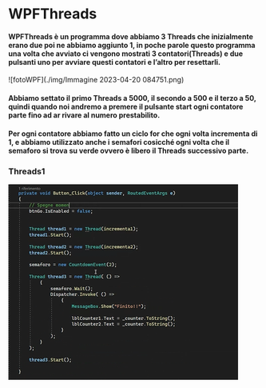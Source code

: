 # WPFThreads

#### WPFThreads è un programma dove abbiamo 3 Threads che inizialmente erano due poi ne abbiamo aggiunto 1, in poche parole questo programma una volta che avviato ci vengono mostrati 3 contatori(Threads) e due pulsanti uno per avviare questi contatori e l’altro per resettarli.

![fotoWPF](./img/Immagine 2023-04-20 084751.png)

#### Abbiamo settato il primo Threads a 5000, il secondo a 500 e il terzo a 50, quindi quando noi andremo a premere il pulsante start ogni contatore parte fino ad ar  rivare al numero prestabilito.
#### Per ogni contatore abbiamo fatto un ciclo for che ogni volta incrementa di 1, e abbiamo utilizzato anche i semafori cosicché ogni volta che il semaforo si trova su  verde ovvero è libero il Threads successivo parte.

### Threads1

![fotoWPF](./img/Screenshot_20230302_084121.png)


